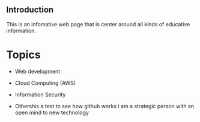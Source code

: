 ## Introduction

This is an infomative web page that is center around all kinds of educative information.

# Topics 

* Web development

* Cloud Computing (AWS)

* Information Security

* Othershis a test to see how github works
i am a strategic person with an open mind to new technology
